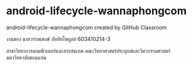 # android-lifecycle-wannaphongcom
android-lifecycle-wannaphongcom created by GitHub Classroom

งานของ นายวรรณพงษ์ ภัททิยไพบูลย์ 603410214-3

สาขาวิทยาการคอมพิวเตอร์และสารสนเทศ คณะวิทยาศาสตร์ประยุกต์และวิศวกรรมศาสตร์ มหาวิทยาลัยขอนแก่น
